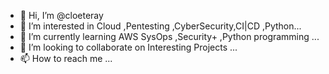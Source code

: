 - 👋 Hi, I’m @cloeteray
- 👀 I’m interested in Cloud ,Pentesting ,CyberSecurity,CI|CD ,Python...
- 🌱 I’m currently learning AWS SysOps ,Security+ ,Python programming ...
- 💞️ I’m looking to collaborate on Interesting Projects ...
- 📫 How to reach me ...

<!---
cloeteray/cloeteray is a ✨ special ✨ repository because its `README.md` (this file) appears on your GitHub profile.
You can click the Preview link to take a look at your changes.
--->
